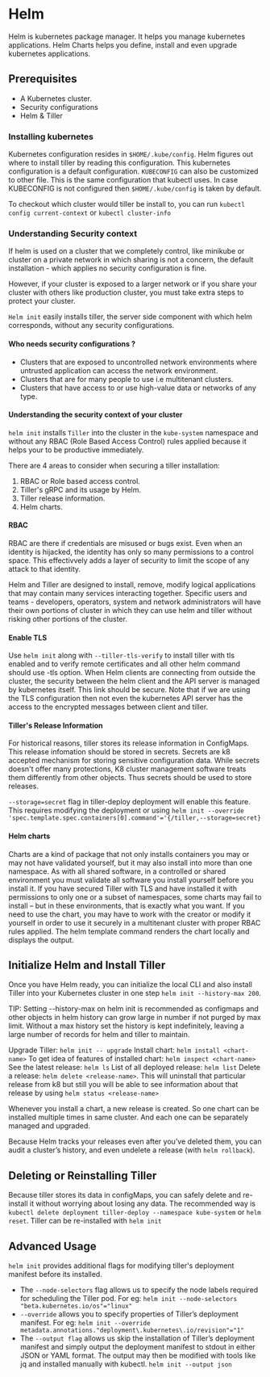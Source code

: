 # Helm
Helm is kubernetes package manager. It helps you manage kubernetes applications. Helm Charts helps you define, install and even upgrade kubernetes applications.

## Prerequisites
- A Kubernetes cluster.
- Security configurations
- Helm & Tiller

### Installing kubernetes

Kubernetes configuration resides in `$HOME/.kube/config`. Helm figures out where to install tiller by reading this configuration. This kubernetes configuration is a default configuration. `KUBECONFIG` can also be customized to other file. This is the same configuration that kubectl uses. In case KUBECONFIG is not configured then `$HOME/.kube/config` is taken by default.

To checkout which cluster would tiller be install to, you can run
`kubectl config current-context` or `kubectl cluster-info`

### Understanding Security context

If helm is used on a cluster that we completely control, like minikube or cluster on a private network in which sharing is not a concern, the default installation - which applies no security configuration is fine.

However, if your cluster is exposed to a larger network or if you share your cluster with others like production cluster, you must take extra steps to protect your cluster.

`Helm init` easily installs tiller, the server side component with which helm corresponds, without any security configurations.

#### Who needs security configurations ?

- Clusters that are exposed to uncontrolled network environments where untrusted application can access the network environment.
- Clusters that are for many people to use i.e multitenant clusters.
- Clusters that have access to or use high-value data or networks of any type.

#### Understanding the security context of your cluster

`helm init` installs `Tiller` into the cluster in the `kube-system` namespace and without any RBAC (Role Based Access Control) rules applied because it helps your to be productive immediately. 

There are 4 areas to consider when securing a tiller installation:

1. RBAC or Role based access control.
2. Tiller's gRPC and its usage by Helm.
3. Tiller release information.
4. Helm charts.

#### RBAC

RBAC are there if credentials are misused or bugs exist. Even when an identity is hijacked, the identity has only so many permissions to a control space. This effectivvely adds a layer of security to limit the scope of any attack to that identity. 

Helm and Tiller are designed to install, remove, modify logical applications that may contain many services interacting together. Specific users and teams - developers, operators, system and network administrators will have their own portions of cluster in which they can use helm and tiller without risking other portions of the cluster.

#### Enable TLS

Use `helm init` along with `--tiller-tls-verify` to install tiller with tls enabled and to verify remote certificates and all other helm command should use -tls option. When Helm clients are connecting from outside the cluster, the security between the helm client and the API server is managed by kubernetes itself. This link should be secure. Note that if we are using the TLS configuration then not even the kubernetes API server has the access to the encrypted messages between client and tiller.

#### Tiller's Release Information

For historical reasons, tiller stores its release information in ConfigMaps. This release infomation should be stored in secrets. Secrets are k8 accepted mechanism for storing sensitive configuration data. While secrets doesn't offer many protections, K8 cluster management software treats them differently from other objects. Thus secrets should be used to store releases.

`--storage=secret` flag in tiller-deploy deployment will enable this feature. This requires modifying the deployment or using `helm init --override 'spec.template.spec.containers[0].command'='{/tiller,--storage=secret}` 

#### Helm charts

Charts are a kind of package that not only installs containers you may or may not have validated yourself, but it may also install into more than one namespace. As with all shared software, in a controlled or shared environment you must validate all software you install yourself before you install it. If you have secured Tiller with TLS and have installed it with permissions to only one or a subset of namespaces, some charts may fail to install – but in these environments, that is exactly what you want. If you need to use the chart, you may have to work with the creator or modify it yourself in order to use it securely in a multitenant cluster with proper RBAC rules applied. The helm template command renders the chart locally and displays the output.


## Initialize Helm and Install Tiller
Once you have Helm ready, you can initialize the local CLI and also install Tiller into your Kubernetes cluster in one step `helm init --history-max 200`.

TIP: Setting --history-max on helm init is recommended as configmaps and other objects in helm history can grow large in number if not purged by max limit. Without a max history set the history is kept indefinitely, leaving a large number of records for helm and tiller to maintain.

Upgrade Tiller: `helm init -- upgrade`
Install chart: `helm install <chart-name>`
To get idea of features of installed chart: `helm inspect <chart-name>`
See the latest release: `helm ls`
List of all deployed release: `helm list`
Delete a release: `helm delete <release-name>`. This will uninstall that particular release from k8 but still you will be able to see information about that release by using `helm status <release-name>`

Whenever you install a chart, a new release is created. So one chart can be installed multiple times in same cluster. And each one can be separately managed and upgraded. 

Because Helm tracks your releases even after you’ve deleted them, you can audit a cluster’s history, and even undelete a release (with `helm rollback`).

## Deleting or Reinstalling Tiller

Because tiller stores its data in configMaps, you can safely delete and re-install it without worrying about losing any data. The recommended way is `kubectl delete deployment tiller-deploy --namespace kube-system` or `helm reset`. Tiller can be re-installed with `helm init`

## Advanced Usage

`helm init` provides additional flags for modifying tiller's deployment manifest before its installed. 

- The `--node-selectors` flag allows us to specify the node labels required for scheduling the Tiller pod. For eg: `helm init --node-selectors "beta.kubernetes.io/os"="linux"`
- `--override` allows you to specify properties of Tiller’s deployment manifest. For eg: `helm init --override metadata.annotations."deployment\.kubernetes\.io/revision"="1"`
- The `--output flag` allows us skip the installation of Tiller’s deployment manifest and simply output the deployment manifest to stdout in either JSON or YAML format. The output may then be modified with tools like jq and installed manually with kubectl. `helm init --output json`




